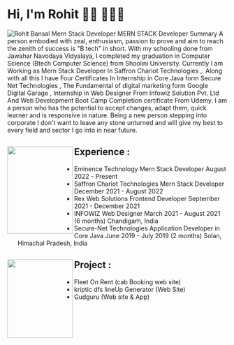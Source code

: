 # Hi, I'm Rohit 👋🏾 👩🏾‍💻

<img src="https://res.cloudinary.com/djqw1f0jn/image/upload/v1666241426/kisspng-drawing-person-clip-art-good-work-5b5c8d4aaefa30.5805178815327921387167_ky95qv.png" alt="Rohit Bansal Mern Stack Developer">
MERN STACK Developer  Summary A person embodied with zeal, enthusiasm, passion to prove and aim to reach the zenith of success is "B tech" in short. With my schooling done from Jawahar Navodaya Vidyalaya, I completed my graduation in Computer Science (Btech Computer Science) from Shoolini University. Currently I am Working as Mern Stack Developer In Saffron Chariot Technologies ,. Along with all this I have Four Certificates In Internship in Core Java form Secure Net Technologies , The Fundamental of digital marketing form Google Digital Garage , Internship in Web Designer From Infowiz Solution Pvt. Ltd And Web Development Boot Camp Completion certificate From Udemy. I am a person who has the potential to accept changes, adapt them, quick learner and is responsive in nature. Being a new person stepping into corporate I don't want to leave any stone unturned and will give my best to every field and sector I go into in near future.


## Experience : <a href="https://github.com/rohitbansal11/My_Profile"><img align="left" width="150" height="200" src="https://res.cloudinary.com/djqw1f0jn/image/upload/v1666240627/pngegg_zkuzc5.png"></a>
- Eminence Technology Mern Stack Developer August 2022 - Present  
- Saffron Chariot Technologies Mern Stack Developer December 2021 - August 2022
- Rex Web Solutions Frontend Developer September 2021 - December 2021 
- INFOWIZ Web Designer March 2021 - August 2021 (6 months) Chandigarh, India
- Secure-Net Technologies Application Developer in Core Java June 2019 - July 2019 (2 months) Solan, Himachal Pradesh, India

## Project  : <a href="https://github.com/rohitbansal11/My_Profile"><img align="left" width="150" height="180" src="https://res.cloudinary.com/djqw1f0jn/image/upload/v1666240627/pngegg_zkuzc5.png"></a>
- Fleet On Rent (cab Booking web site)  
- kriptic dfs lineUp Generator (Web Site)
- Gudguru (Web site & App)
